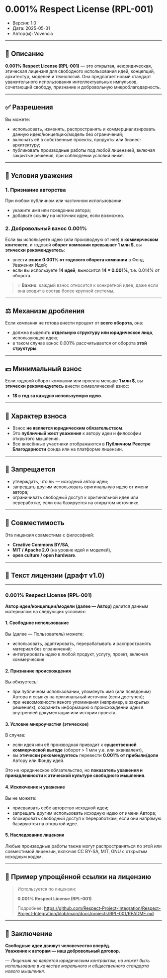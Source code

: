 # 0.001% Respect License (RPL-001)

- Версия: 1.0
- Дата: 2025-05-31
- Автор(ы): Vovencia

---

## 📘 Описание

**0.001% Respect License (RPL-001)** — это открытая, неюридическая, этическая лицензия для свободного использования идей, концепций, архитектур, моделей и технологий. Она предлагает новый стандарт уважительного использования интеллектуальных импульсов, сочетающий свободу, признание и добровольную микроблагодарность.

---

## ✅ Разрешения

Вы можете:
- использовать, изменять, распространять и коммерциализировать данную идею/концепцию/модель без ограничений;
- включать её в собственные проекты, продукты или бизнес-архитектуру;
- публиковать производные работы под любой лицензией, включая закрытые решения, при соблюдении условий ниже.

---

## 🙏 Условия уважения

### 1. Признание авторства
При любом публичном или частичном использовании:
- укажите имя или псевдоним автора;
- добавьте ссылку на источник идеи, если возможно.

### 2. Добровольный взнос 0.001%
Если вы используете идею (или производную от неё) в **коммерческом контексте**, и годовой **оборот компании превышает 1 млн $**, вы **этически рекомендуетесь**:

- внести **взнос 0.001% от годового оборота компании** в Фонд Уважения Идей;
- если вы используете **14 идей**, выносится **14 × 0.001%**, т.е. 0.014% от оборота.

> 💡 **Важно**: каждый взнос относится к конкретной идее, даже если она входит в состав более крупной системы.

---

## ⚖️ Механизм дробления

Если компания не готова внести процент от **всего оборота**, она:
- должна выделить **отдельную структуру или юридическое лицо**, использующее идею;
- в таком случае взнос 0.001% рассчитывается от оборота **этой структуры**.

---

## 💵 Минимальный взнос

Если годовой оборот компании или проекта меньше **1 млн $**, вы **этически рекомендуетесь** внести символический взнос:

- **1$ в год за каждую используемую идею**.

---

## 📜 Характер взноса

- Взнос **не является юридическим обязательством**.
- Это **публичный жест уважения** к автору идеи и философии открытого мышления.
- Все внесённые участники отображаются в **Публичном Реестре Благодарности** фонда или на платформе лицензии.

---

## 🛑 Запрещается

- утверждать, что вы — исходный автор идеи;
- запрещать другим использовать оригинальную идею от имени автора;
- ограничивать свободный доступ к оригинальной идее или переработке, если она базируется на открытом источнике.

---

## 🧬 Совместимость

Эта лицензия совместима с философией:
- **Creative Commons BY/SA**,
- **MIT / Apache 2.0** (на уровне идей и моделей),
- **open culture / open hardware**.

---

## 🧾 Текст лицензии (драфт v1.0)

---

### **0.001% Respect License (RPL-001)**

**Автор идеи/концепции/модели (далее — Автор)** делится данным материалом на следующих условиях:

#### 1. Свободное использование
Вы (далее — Пользователь) можете:
- использовать, адаптировать, перерабатывать и распространять материал без ограничений;
- интегрировать идею в любой продукт, услугу, проект, включая коммерческие.

#### 2. Признание происхождения
Вы обязуетесь:
- при публичном использовании, упомянуть имя (или псевдоним) Автора и ссылку на оригинальный источник (если доступен);
- при невозможности явного упоминания (например, в закрытых решениях), сохранить информацию о происхождении идеи в внутренней документации или истории проекта.

#### 3. Условие микроучастия (этическое)
В случае:
- если идея или её производная приводит к **существенной коммерческой выгоде** (оборот > 1 млн у.е. или эквивалент),
- вы **этически рекомендуетесь** перевести **0.001% от прибыли/доли** Автору или Фонду идей.

Это не юридическое обязательство, но **показатель уважения и принадлежности к этической культуре свободного мышления**.

#### 4. Исключение и уважение
Вы не можете:
- присваивать себе авторство исходной идеи;
- запрещать другим использовать исходную идею от имени Автора;
- блокировать свободный доступ к переработкам, если они напрямую базируются на открытой идее.

#### 5. Наследование лицензии
Любые производные работы также могут распространяться по этой или совместимой лицензии, включая CC BY-SA, MIT, GNU с открытым исходным кодом.

---

## 📎 Пример упрощённой ссылки на лицензию

> Используется по лицензии:
>
> **0.001% Respect License (RPL-001)**
>
> Подробнее: https://github.com/Respect-Project-Integration/Respect-Project-Integration/blob/main/docs/projects/RPL-001/README.md

---

## 🤝 Заключение

**Свободные идеи движут человечество вперёд.  
Уважение к авторам — наш добровольный договор.**

—
_Лицензия не является юридическим контрактом, но может быть использована в качестве морального и общественного стандарта нового мышления._
